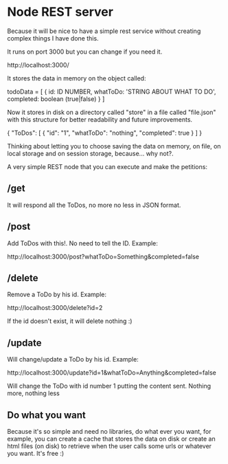 # Node REST server

Because it will be nice to have a simple rest service without creating complex things I have done this.

It runs on port 3000 but you can change if you need it.

http://localhost:3000/

It stores the data in memory on the object called:

todoData = [
  {
    id: ID NUMBER,
    whatToDo: 'STRING ABOUT WHAT TO DO',
    completed: boolean (true|false)
  }
]

Now it stores in disk on a directory called "store" in a file called "file.json" with this structure for better readability and future improvements.

{
    "ToDos": [
        {
            "id": "1",
            "whatToDo": "nothing",
            "completed": true
        }
    ]
}

Thinking about letting you to choose saving the data on memory, on file, on local storage and on session storage, because... why not?.

A very simple REST node that you can execute and make the petitions:

## /get

It will respond all the ToDos, no more no less in JSON format.

## /post

Add ToDos with this!. No need to tell the ID. Example:

http://localhost:3000/post?whatToDo=Something&completed=false

## /delete

Remove a ToDo by his id. Example:

http://localhost:3000/delete?id=2

If the id doesn't exist, it will delete nothing :)

## /update

Will change/update a ToDo by his id. Example:

http://localhost:3000/update?id=1&whatToDo=Anything&completed=false

Will change the ToDo with id number 1 putting the content sent. Nothing more, nothing less

## Do what you want

Because it's so simple and need no libraries, do what ever you want, for example, you can create a cache that stores the data on disk or create an html files (on disk) to retrieve when the user calls some urls or whatever you want. It's free :)
